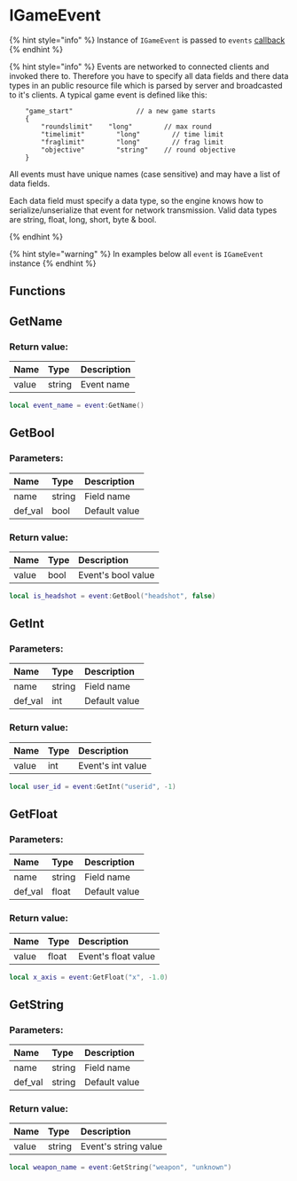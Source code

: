 # IGameEvent

{% hint style="info" %}
Instance of `IGameEvent` is passed to `events` [callback](../tables/callbacks.md)
{% endhint %}

{% hint style="info" %}
Events are networked to connected clients and invoked there to.
Therefore you have to specify all data fields and there data types
in an public resource file which is parsed by server and broadcasted
to it's clients.
A typical game event is defined like this:

```text
    "game_start"                // a new game starts
    {
        "roundslimit"    "long"        // max round
        "timelimit"        "long"        // time limit
        "fraglimit"        "long"        // frag limit
        "objective"        "string"    // round objective
    }
```

All events must have unique names (case sensitive) and may have
a list of data fields.

Each data field must specify a data type, so the engine knows
how to serialize/unserialize that event for network transmission.
Valid data types are string, float, long, short, byte & bool.

{% endhint %}

{% hint style="warning" %}
In examples below all `event` is `IGameEvent` instance
{% endhint %}

## Functions

## GetName

### Return value:

| Name | Type | Description |
| :--- | :--- | :--- |
| value | string | Event name |

```lua
local event_name = event:GetName()
```

## GetBool

### Parameters:

| Name | Type | Description |
| :--- | :--- | :--- |
| name | string | Field name |
| def_val | bool | Default value |

### Return value:

| Name | Type | Description |
| :--- | :--- | :--- |
| value | bool | Event's bool value |

```lua
local is_headshot = event:GetBool("headshot", false)
```

## GetInt

### Parameters:

| Name | Type | Description |
| :--- | :--- | :--- |
| name | string | Field name |
| def_val | int | Default value |

### Return value:

| Name | Type | Description |
| :--- | :--- | :--- |
| value | int | Event's int value |

```lua
local user_id = event:GetInt("userid", -1)
```

## GetFloat

### Parameters:

| Name | Type | Description |
| :--- | :--- | :--- |
| name | string | Field name |
| def_val | float | Default value |

### Return value:

| Name | Type | Description |
| :--- | :--- | :--- |
| value | float | Event's float value |

```lua
local x_axis = event:GetFloat("x", -1.0)
```

## GetString

### Parameters:

| Name | Type | Description |
| :--- | :--- | :--- |
| name | string | Field name |
| def_val | string | Default value |

### Return value:

| Name | Type | Description |
| :--- | :--- | :--- |
| value | string | Event's string value |

```lua
local weapon_name = event:GetString("weapon", "unknown")
```
